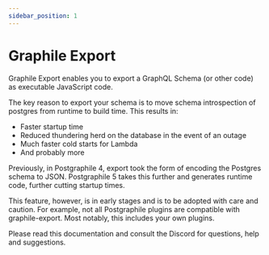 ```yaml
---
sidebar_position: 1
---
```


# Graphile Export

Graphile Export enables you to export a GraphQL Schema (or other code) as
executable JavaScript code. 

The key reason to export your schema is to move schema introspection of postgres
from runtime to build time. This results in:

- Faster startup time
- Reduced thundering herd on the database in the event of an outage
- Much faster cold starts for Lambda
- And probably more

Previously, in Postgraphile 4, export took the form of encoding the Postgres
schema to JSON. Postgraphile 5 takes this further and generates runtime code,
further cutting startup times.

This feature, however, is in early stages and is to be adopted with care and
caution. For example, not all Postgraphile plugins are compatible with
graphile-export. Most notably, this includes your own plugins.

Please read this documentation and consult the Discord for questions, help and
suggestions.